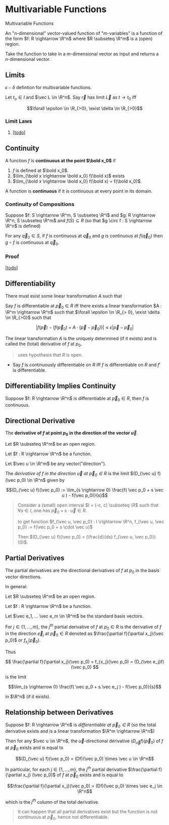 # Multivariable Functions

Multivariable Functions

An "$n$-dimensional" vector-valued function of "$m$-variables" is a function of the form $f: R \rightarrow \R^n$ where
$R \subseteq \R^m$ is a (open) region.

Take the function to take in a $m$-dimensional vector as input and returns a $n$-dimensional vector.

## Limits

$\epsilon - \delta$ defintion for multivariable functions.

Let $t_o \in I$ and $\vec L \in \R^n$. Say $\vec r$ has limit $\vec L$ as $t \rightarrow t_0$ iff 

$$\forall \epsilon \in \R_{>0}, \exist \delta \in \R_{>0}$$

### Limit Laws

1. [[todo]]

## Continuity

A function $f$ is **continuous at the point $\bold x_0$** if 

1. $f$ is defined at $\bold x_0$.
2. $\lim_{\bold x \rightarrow \bold x_0} f(\bold x)$ exists
3. $\lim_{\bold x \rightarrow \bold x_0} f(\bold x) = f(\bold x_0)$.

A function is **continuous** if it is continuous at every point in its domain.

### Continuity of Compositions

Suppose $f: S \rightarrow \R^m, S \subseteq \R^l$
and $g: R \rightarrow \R^n, S \subseteq \R^m$
and $f(S) \subseteq R$ (so that $g \circ f : S \rightarrow \R^n$ is defined)

For any $\vec q_0 \in S$, if $f$ is continuous at $\vec q_0$
and $g$ is continuous at $f(\vec q_0)$
then $g \circ f$ is continuous at $\vec q_0$.

### Proof

[[todo]]

## Differentiability

There must exist some linear transformation $A$ such that 

Say $f$ is differentiable at $\vec p_0 \in R$ iff 
there exists a linear transformation $A : \R^m \rightarrow \R^n$
such that $\forall \epsilon \in \R_{> 0}, \exist \delta \in \R_{>0}$ such that

$$\vert f(\vec p) - (f(\vec p_0) + A \cdot (\vec p - \vec p_0)) \vert \leq \epsilon \vert \vec p - \vec p_0 \vert$$

The linear transformation $A$ is the uniquely determined (if it exists) and is called the (total) derivative of $f$ at $p_0$.

> uses hypothesis that $R$ is open.

- Say $f$ is continuously differentiable on $R$ iff $f$ is differentiable on $R$ and $f'$ is differentiable.

## Differentiability Implies Continuity

Suppose $f: R \rightarrow \R^n$ is differentiable at $\vec p_0 \in R$, then 
$f$ is continuous.

## Directional Derivative

The **derivative of $f$ at point $p_0$ in the direction of the vector $\vec u$**.

Let $R \subseteq \R^m$ be an open region.

Let $f : R \rightarrow \R^n$ be a function.

Let $\vec u \in \R^m$ be any vector("direction").

The _derivative of $f$ in the direction $\vec u$ at $\vec p_0 \in R$_ is the limit 
$(D_{\vec u} f)(\vec p_0) \in \R^n$ given by

$$(D_{\vec u} f)(\vec p_0) := \lim_{s \rightarrow 0} \frac{f( \vec p_0 + s \vec u ) - f(\vec p_0)}{s}$$

> Consider a (small) open interval $I = (-c, c) \subseteq \R$ such that $\forall s \in I$, one has $\vec p_0 + s \cdot \vec u \in R$.
>
> to get function $f_{\vec u, \vec p_0} : I \rightarrow \R^n, f_{\vec u, \vec p_0} := f(\vec p_0 + s \cdot \vec u)$
>
> Then $(D_{\vec u} f)(\vec p_0) = (\frac{d}{ds} f_{\vec u, \vec p_0})(0)$.

## Partial Derivatives

The partial derivatives are the directional derivatives of $f$ at $p_0$ in the basis vector directions.

In general:

Let $R \subseteq \R^m$ be an open region.

Let $f : R \rightarrow \R^n$ be a function.

Let $\vec e_1, ... \vec e_m \in \R^m$ be the standard basis vectors.

For $j \in \{ 1, ..., m \}$, the $j^{th}$ partial derivative of $f$ at $p_0 \in R$ is the derivative of $f$ in the direction $\vec e_j$ at $\vec p_0 \in R$
denoted as $\frac{\partial f}{\partial x_j}(\vec p_0)$ or $f_{x_j}(\vec p_0)$.

Thus 

$$ \frac{\partial f}{\partial x_j}(\vec p_0) = f_{x_j}(\vec p_0) = (D_{\vec e_j}f)(\vec p_0) $$

is the limit

$$\lim_{s \rightarrow 0} \frac{f( \vec p_0 + s \vec e_j ) - f(\vec p_0)}{s}$$

in $\R^n$ (if it exists).

## Relationship between Derivatives

Suppose $f: R \rightarrow \R^n$ is _differentiable at $\vec p_0 \in R$_ (so the total derivative exists and is a linear transformation $\R^m \rightarrow \R^n$)

Then for any $\vec u \in \R^n$, the $\vec u$-directional derivative $(D_{\vec u} f)(\vec p_0)$ of $f$ at $\vec p_0$ exists and is equal to 

$$(D_{\vec u} f)(\vec p_0) = (Df)(\vec p_0) \times \vec u \in \R^n$$

In particular, for each $j \in \{1, ..., m\}$,
the $j^{th}$ partial derivative $\frac{\partial f}{\partial x_j} (\vec p_0)$ of $f$ at $\vec p_0$ exists and is equal to 

$$\frac{\partial f}{\partial x_j}(\vec p_0) = (Df)(\vec p_0) \times \vec e_j \in \R^n$$

which is the $j^{th}$ column of the total derivative.

> It can happen that all partial derivatives exist but the function is not continuous at $\vec p_0$, hence not differentiable.

[//begin]: # "Autogenerated link references for markdown compatibility"
[todo]: ../todo "Todo"
[//end]: # "Autogenerated link references"